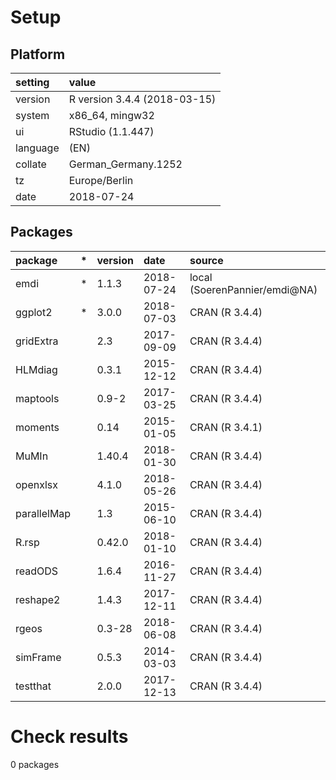 # Setup

## Platform

|setting  |value                        |
|:--------|:----------------------------|
|version  |R version 3.4.4 (2018-03-15) |
|system   |x86_64, mingw32              |
|ui       |RStudio (1.1.447)            |
|language |(EN)                         |
|collate  |German_Germany.1252          |
|tz       |Europe/Berlin                |
|date     |2018-07-24                   |

## Packages

|package     |*  |version |date       |source                        |
|:-----------|:--|:-------|:----------|:-----------------------------|
|emdi        |*  |1.1.3   |2018-07-24 |local (SoerenPannier/emdi@NA) |
|ggplot2     |*  |3.0.0   |2018-07-03 |CRAN (R 3.4.4)                |
|gridExtra   |   |2.3     |2017-09-09 |CRAN (R 3.4.4)                |
|HLMdiag     |   |0.3.1   |2015-12-12 |CRAN (R 3.4.4)                |
|maptools    |   |0.9-2   |2017-03-25 |CRAN (R 3.4.4)                |
|moments     |   |0.14    |2015-01-05 |CRAN (R 3.4.1)                |
|MuMIn       |   |1.40.4  |2018-01-30 |CRAN (R 3.4.4)                |
|openxlsx    |   |4.1.0   |2018-05-26 |CRAN (R 3.4.4)                |
|parallelMap |   |1.3     |2015-06-10 |CRAN (R 3.4.4)                |
|R.rsp       |   |0.42.0  |2018-01-10 |CRAN (R 3.4.4)                |
|readODS     |   |1.6.4   |2016-11-27 |CRAN (R 3.4.4)                |
|reshape2    |   |1.4.3   |2017-12-11 |CRAN (R 3.4.4)                |
|rgeos       |   |0.3-28  |2018-06-08 |CRAN (R 3.4.4)                |
|simFrame    |   |0.5.3   |2014-03-03 |CRAN (R 3.4.4)                |
|testthat    |   |2.0.0   |2017-12-13 |CRAN (R 3.4.4)                |

# Check results

0 packages




